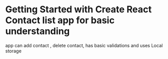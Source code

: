 # Getting Started with Create React Contact list app for basic understanding

app can add contact , delete contact, has basic validations and uses Local storage 

